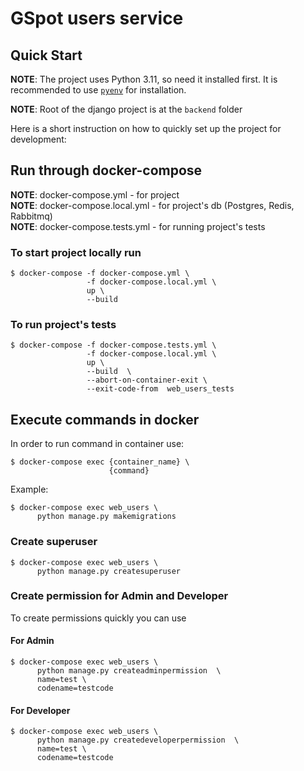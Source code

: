 # GSpot users service

## Quick Start

**NOTE**: The project uses Python 3.11, so need it installed first. It is recommended to use [`pyenv`](https://github.com/pyenv/pyenv) for installation.

**NOTE**: Root of the django project is at the `backend` folder

Here is a short instruction on how to quickly set up the project for development:

## Run through docker-compose


**NOTE**: docker-compose.yml - for project   
**NOTE**: docker-compose.local.yml - for project's db (Postgres, Redis, Rabbitmq)  
**NOTE**: docker-compose.tests.yml - for running project's tests
            

### To start project locally run
```
$ docker-compose -f docker-compose.yml \
                 -f docker-compose.local.yml \
                 up \
                 --build 
```
### To run project's tests
```
$ docker-compose -f docker-compose.tests.yml \
                 -f docker-compose.local.yml \
                 up \
                 --build  \
                 --abort-on-container-exit \
                 --exit-code-from  web_users_tests

```
## Execute commands in docker

In order to run command in container use:
```
$ docker-compose exec {container_name} \
                      {command}
```
Example:
```
$ docker-compose exec web_users \
      python manage.py makemigrations
```

### Create superuser
```
$ docker-compose exec web_users \
      python manage.py createsuperuser
```

### Create permission for Admin and Developer
To create permissions quickly you can use 
#### For Admin
```
$ docker-compose exec web_users \
      python manage.py createadminpermission  \
      name=test \
      codename=testcode
```
#### For Developer
```
$ docker-compose exec web_users \
      python manage.py createdeveloperpermission  \
      name=test \
      codename=testcode
```

